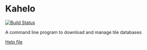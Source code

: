 # Kahelo

[![Build Status](https://travis-ci.org/dellielo/kahelo.svg?branch=testing)](https://travis-ci.org/dellielo/kahelo)



A command line program to download and manage tile databases

[Help file](http://kahelo.godrago.net/kahelo.html)
